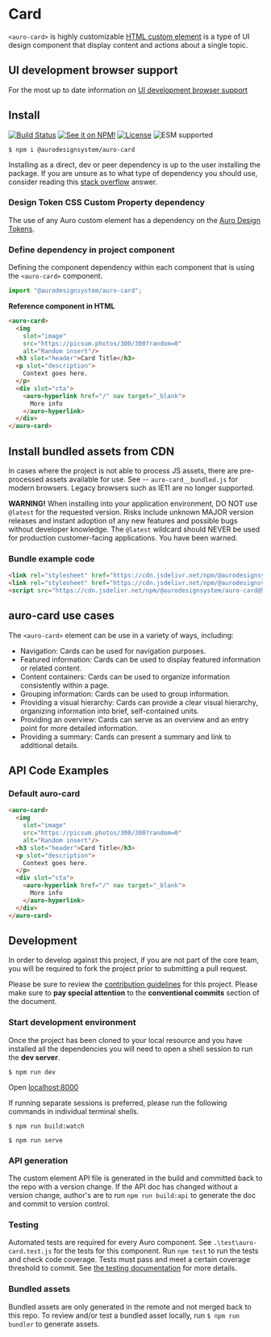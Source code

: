 <!--
The README.md file is a compiled document. No edits should be made directly to this file.

README.md is created by running `npm run build:docs`.

This file is generated based on a template fetched from
`https://raw.githubusercontent.com/AlaskaAirlines/WC-Generator/master/componentDocs/README_updated_paths.md`
and copied to `./componentDocs/README.md` each time the the docs are compiled.

The following sections are editable by making changes to the following files:

| SECTION                | DESCRIPTION                                       | FILE LOCATION                       |
|------------------------|---------------------------------------------------|-------------------------------------|
| Description            | Description of the component                      | `./docs/partials/description.md`    |
| Use Cases              | Examples for when to use this component           | `./docs/partials/useCases.md`       |
| Additional Information | For use to add any component specific information | `./docs/partials/readmeAddlInfo.md` |
| Component Example Code | HTML sample code of the components use            | `./apiExamples/basic.html`          |
-->

# Card

<!-- AURO-GENERATED-CONTENT:START (FILE:src=./docs/partials/description.md) -->
<!-- The below content is automatically added from ./docs/partials/description.md -->
`<auro-card>` is highly customizable [HTML custom element](https://developer.mozilla.org/en-US/docs/Web/Web_Components/Using_custom_elements) is a type of UI design component that display content and actions about a single topic.
<!-- AURO-GENERATED-CONTENT:END -->
<!-- AURO-GENERATED-CONTENT:START (FILE:src=./docs/partials/readmeAddlInfo.md) -->
<!-- The below content is automatically added from ./docs/partials/readmeAddlInfo.md -->
<!-- AURO-GENERATED-CONTENT This file is to be used for any additional content that should be included in the README.md which is specific to this component. -->
<!-- AURO-GENERATED-CONTENT:END -->

## UI development browser support

<!-- AURO-GENERATED-CONTENT:START (REMOTE:url=https://raw.githubusercontent.com/AlaskaAirlines/WC-Generator/master/componentDocs/partials/browserSupport.md) -->
For the most up to date information on [UI development browser support](https://auro.alaskaair.com/support/browsersSupport)

<!-- AURO-GENERATED-CONTENT:END -->

## Install

<!-- AURO-GENERATED-CONTENT:START (REMOTE:url=https://raw.githubusercontent.com/AlaskaAirlines/WC-Generator/master/componentDocs/partials/usage/componentInstall_esm.md) -->
[![Build Status](https://img.shields.io/github/actions/workflow/status/AlaskaAirlines/auro-card/testPublish.yml?style=for-the-badge)](https://github.com/AlaskaAirlines/auro-card/actions/workflows/testPublish.yml)
[![See it on NPM!](https://img.shields.io/npm/v/@aurodesignsystem/auro-card?style=for-the-badge&color=orange)](https://www.npmjs.com/package/@aurodesignsystem/auro-card)
[![License](https://img.shields.io/npm/l/@aurodesignsystem/auro-card?color=blue&style=for-the-badge)](https://www.apache.org/licenses/LICENSE-2.0)
![ESM supported](https://img.shields.io/badge/ESM-compatible-FFE900?style=for-the-badge)

```shell
$ npm i @aurodesignsystem/auro-card
```

Installing as a direct, dev or peer dependency is up to the user installing the package. If you are unsure as to what type of dependency you should use, consider reading this [stack overflow](https://stackoverflow.com/questions/18875674/whats-the-difference-between-dependencies-devdependencies-and-peerdependencies) answer.

<!-- AURO-GENERATED-CONTENT:END -->

### Design Token CSS Custom Property dependency

<!-- AURO-GENERATED-CONTENT:START (REMOTE:url=https://raw.githubusercontent.com/AlaskaAirlines/WC-Generator/master/componentDocs/partials/development/designTokens.md) -->
The use of any Auro custom element has a dependency on the [Auro Design Tokens](https://auro.alaskaair.com/getting-started/developers/design-tokens).

<!-- AURO-GENERATED-CONTENT:END -->

### Define dependency in project component

<!-- AURO-GENERATED-CONTENT:START (REMOTE:url=https://raw.githubusercontent.com/AlaskaAirlines/WC-Generator/master/componentDocs/partials/usage/componentImportDescription.md) -->
Defining the component dependency within each component that is using the `<auro-card>` component.

<!-- AURO-GENERATED-CONTENT:END -->
<!-- AURO-GENERATED-CONTENT:START (REMOTE:url=https://raw.githubusercontent.com/AlaskaAirlines/WC-Generator/master/componentDocs/partials/usage/componentImport.md) -->

```js
import "@aurodesignsystem/auro-card";
```

<!-- AURO-GENERATED-CONTENT:END -->
**Reference component in HTML**
<!-- AURO-GENERATED-CONTENT:START (CODE:src=./apiExamples/basic.html) -->
<!-- The below code snippet is automatically added from ./apiExamples/basic.html -->

```html
<auro-card>
  <img
    slot="image"
    src="https://picsum.photos/300/300?random=0"
    alt="Random insert"/>
  <h3 slot="header">Card Title</h3>
  <p slot="description">
    Context goes here.
  </p>
  <div slot="cta">
    <auro-hyperlink href="/" nav target="_blank">
      More info
    </auro-hyperlink>
  </div>
</auro-card>
```
<!-- AURO-GENERATED-CONTENT:END -->

## Install bundled assets from CDN

<!-- AURO-GENERATED-CONTENT:START (REMOTE:url=https://raw.githubusercontent.com/AlaskaAirlines/WC-Generator/master/componentDocs/partials/usage/bundleInstallDescription.md) -->
In cases where the project is not able to process JS assets, there are pre-processed assets available for use. See -- `auro-card__bundled.js` for modern browsers. Legacy browsers such as IE11 are no longer supported.

**WARNING!** When installing into your application environment, DO NOT use `@latest` for the requested version. Risks include unknown MAJOR version releases and instant adoption of any new features and possible bugs without developer knowledge. The `@latest` wildcard should NEVER be used for production customer-facing applications. You have been warned.

<!-- AURO-GENERATED-CONTENT:END -->

### Bundle example code

<!-- AURO-GENERATED-CONTENT:START (REMOTE:url=https://raw.githubusercontent.com/AlaskaAirlines/WC-Generator/master/componentDocs/partials/usage/bundleUseModBrowsers.md) -->

```html
<link rel="stylesheet" href="https://cdn.jsdelivr.net/npm/@aurodesignsystem/design-tokens@/dist/auro-classic/CSSCustomProperties.css" />
<link rel="stylesheet" href="https://cdn.jsdelivr.net/npm/@aurodesignsystem/webcorestylesheets@/dist/bundled/essentials.css" />
<script src="https://cdn.jsdelivr.net/npm/@aurodesignsystem/auro-card@5.1.4/dist/auro-card__bundled.js" type="module"></script>
```

<!-- AURO-GENERATED-CONTENT:END -->

## auro-card use cases

<!-- AURO-GENERATED-CONTENT:START (FILE:src=./docs/partials/useCases.md) -->
<!-- The below content is automatically added from ./docs/partials/useCases.md -->
The `<auro-card>` element can be use in a variety of ways, including:

- Navigation: Cards can be used for navigation purposes.
- Featured information: Cards can be used to display featured information or related content.
- Content containers: Cards can be used to organize information consistently within a page.
- Grouping information: Cards can be used to group information.
- Providing a visual hierarchy: Cards can provide a clear visual hierarchy, organizing information into brief, self-contained units.
- Providing an overview: Cards can serve as an overview and an entry point for more detailed information.
- Providing a summary: Cards can present a summary and link to additional details.
<!-- AURO-GENERATED-CONTENT:END -->

## API Code Examples

### Default auro-card

<!-- AURO-GENERATED-CONTENT:START (CODE:src=./apiExamples/basic.html) -->
<!-- The below code snippet is automatically added from ./apiExamples/basic.html -->

```html
<auro-card>
  <img
    slot="image"
    src="https://picsum.photos/300/300?random=0"
    alt="Random insert"/>
  <h3 slot="header">Card Title</h3>
  <p slot="description">
    Context goes here.
  </p>
  <div slot="cta">
    <auro-hyperlink href="/" nav target="_blank">
      More info
    </auro-hyperlink>
  </div>
</auro-card>
```
<!-- AURO-GENERATED-CONTENT:END -->

## Development

<!-- AURO-GENERATED-CONTENT:START (REMOTE:url=https://raw.githubusercontent.com/AlaskaAirlines/WC-Generator/master/componentDocs/partials/development/developmentDescription.md) -->
In order to develop against this project, if you are not part of the core team, you will be required to fork the project prior to submitting a pull request.

Please be sure to review the [contribution guidelines](https://auro.alaskaair.com/contributing) for this project. Please make sure to **pay special attention** to the **conventional commits** section of the document.

<!-- AURO-GENERATED-CONTENT:END -->

### Start development environment

<!-- AURO-GENERATED-CONTENT:START (REMOTE:url=https://raw.githubusercontent.com/AlaskaAirlines/WC-Generator/master/componentDocs/partials/development/localhost.md) -->
Once the project has been cloned to your local resource and you have installed all the dependencies you will need to open a shell session to run the **dev server**.

```shell
$ npm run dev
```

Open [localhost:8000](http://localhost:8000/)

If running separate sessions is preferred, please run the following commands in individual terminal shells.

```shell
$ npm run build:watch

$ npm run serve
```

<!-- AURO-GENERATED-CONTENT:END -->

### API generation

<!-- AURO-GENERATED-CONTENT:START (REMOTE:url=https://raw.githubusercontent.com/AlaskaAirlines/WC-Generator/master/componentDocs/partials/development/api.md) -->
The custom element API file is generated in the build and committed back to the repo with a version change. If the API doc has changed without a version change, author's are to run `npm run build:api` to generate the doc and commit to version control.

<!-- AURO-GENERATED-CONTENT:END -->

### Testing

<!-- AURO-GENERATED-CONTENT:START (REMOTE:url=https://raw.githubusercontent.com/AlaskaAirlines/WC-Generator/master/componentDocs/partials/development/testing.md) -->
Automated tests are required for every Auro component. See `.\test\auro-card.test.js` for the tests for this component. Run `npm test` to run the tests and check code coverage. Tests must pass and meet a certain coverage threshold to commit. See [the testing documentation](https://auro.alaskaair.com/support/tests) for more details.

<!-- AURO-GENERATED-CONTENT:END -->

### Bundled assets

<!-- AURO-GENERATED-CONTENT:START (REMOTE:url=https://raw.githubusercontent.com/AlaskaAirlines/WC-Generator/master/componentDocs/partials/development/bundles.md) -->
Bundled assets are only generated in the remote and not merged back to this repo. To review and/or test a bundled asset locally, run `$ npm run bundler` to generate assets.

<!-- AURO-GENERATED-CONTENT:END -->
